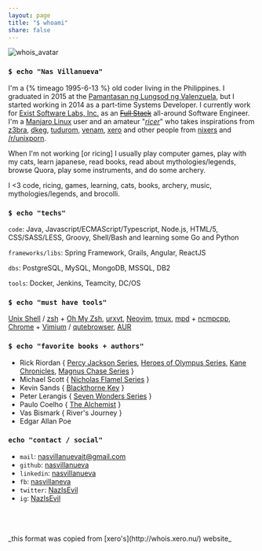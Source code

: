 ```yaml
---
layout: page
title: "$ whoami"
share: false
---
```


![whois_avatar][whois_avatar]

### `$ echo "Nas Villanueva"`

I'm a {% timeago 1995-6-13 %} old coder living in the Philippines. I graduated in 2015 at the [Pamantasan ng Lungsod ng Valenzuela][plv], but I started working in 2014 as a part-time Systems Developer. I currently work for [Exist Software Labs, Inc.][exist] as an  [~~Full Stack~~][commitstrip-fullstack] all-around Software Engineer. I'm a [Manjaro Linux][manjaro] user and an amateur "[_ricer_][ricing]" who takes inspirations from [z3bra][z3bra], [dkeg][dkeg], [tudurom][tudurom], [venam][venam], [xero][xero] and other people from [nixers][nixers] and [/r/unixporn][unixporn]. 

When I'm not working [or ricing] I usually play computer games, play with my cats, learn japanese, read books, read about mythologies/legends, browse Quora, play some instruments, and do some archery.

<p id="tldr">I <3 code, ricing, games, learning, cats, books, archery, music, mythologies/legends, and brocolli.</p>

### `$ echo "techs"`

`code`: Java, Javascript/ECMAScript/Typescript, Node.js, HTML/5, CSS/SASS/LESS, Groovy, Shell/Bash and learning some Go and Python 

`frameworks/libs`: Spring Framework, Grails, Angular, ReactJS 

`dbs`: PostgreSQL, MySQL, MongoDB, MSSQL, DB2

`tools`: Docker, Jenkins, Teamcity, DC/OS

### `$ echo "must have tools"`

[Unix Shell][unixshell] / [zsh][zsh] + [Oh My Zsh][omz], [urxvt][urxvt], [Neovim][nvim], [tmux][tmux], [mpd][mpd] + [ncmpcpp][ncmpcpp], [Chrome][chrome] + [Vimium][vimium] / [qutebrowser][qutebrowser], [AUR][aur]  

### `$ echo "favorite books + authors"`

- Rick Riordan { [Percy Jackson Series][pjos], [Heroes of Olympus Series][hoos], [Kane Chronicles][kane], [Magnus Chase Series][magnus] }
- Michael Scott { [Nicholas Flamel Series][nicholas] }
- Kevin Sands { [Blackthorne Key][blackthorne] }
- Peter Lerangis { [Seven Wonders Series][sevenwonder] }
- Paulo Coelho { [The Alchemist][alchemist] }
- Vas Bismark { River's Journey }
- Edgar Allan Poe

### `echo "contact / social"`

- `mail`: [nasvillanuevait@gmail.com](mailto:nasvillanuevait@gmail.com)
- `github`: [nasvillanueva](https://github.com/nasvillanueva)
- `linkedin`: [nasvillanueva](https://www.linkedin.com/in/nasvillanueva/)
- `fb`: [nasvillaneva](https://fb.com/nasvillanueva)
- `twitter`: [NazIsEvil](https://twitter.com/NazIsEvil)
- `ig`: [NazIsEvil](https://www.instagram.com/nazisevil/)



<br/>
<br/>
<br/>
_this format was copied from [xero's](http://whois.xero.nu/) website_


[whois_avatar]: {{site.url}}/images/whois_avatar.jpg
[plv]: http://plv.edu.ph
[exist]: https://exist.com
[commitstrip-fullstack]: http://www.commitstrip.com/en/2016/11/07/which-full-stack-developer-are-you/
[manjaro]: https://manjaro.org
[ricing]: https://www.reddit.com/r/unixporn/wiki/themeing/dictionary#wiki_rice
[z3bra]: http://z3bra.org
[dkeg]: https://github.com/dkeg
[tudurom]: https://tudurom.github.io
[venam]: https://venam.nixers.net
[xero]: http://xero.nu
[nixers]: https://nixers.net
[unixporn]: https://reddit.com/r/unixporn
[unixshell]: https://en.wikipedia.org/wiki/Unix_shell
[zsh]: http://www.zsh.org/
[omz]: https://github.com/robbyrussell/oh-my-zsh
[urxvt]: http://software.schmorp.de/pkg/rxvt-unicode.html
[nvim]: https://neovim.io/
[tmux]: https://github.com/tmux/tmux
[mpd]: https://www.musicpd.org/
[ncmpcpp]: https://github.com/arybczak/ncmpcpp
[chrome]: https://www.google.com/chrome/
[vimium]: https://chrome.google.com/webstore/detail/vimium/dbepggeogbaibhgnhhndojpepiihcmeb?hl=en
[qutebrowser]: https://www.qutebrowser.org/
[aur]: https://aur.archlinux.org/
[pjos]: http://rickriordan.com/series/percy-jackson-and-the-olympians/
[hoos]: http://rickriordan.com/series/the-heroes-of-olympus/
[kane]: http://rickriordan.com/series/kane-chronicles/
[magnus]: http://rickriordan.com/series/magnus-chase-and-the-gods-of-asgard/
[nicholas]: https://en.wikipedia.org/wiki/The_Secrets_of_the_Immortal_Nicholas_Flamel
[blackthorne]: http://www.goodreads.com/book/show/23270216-the-blackthorn-key
[sevenwonder]: http://www.sevenwondersbooks.com/
[alchemist]: https://en.wikipedia.org/wiki/The_Alchemist_(novel)
